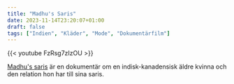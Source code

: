 ```yaml
---
title: "Madhu's Saris"
date: 2023-11-14T23:20:07+01:00
draft: false
tags: ["Indien", "Kläder", "Mode", "Dokumentärfilm"]
---
```


{{< youtube FzRsg7zIzOU >}}

[Madhu's saris](http://actproject.ca/act/madhus-saris/) är en dokumentär om en indisk-kanadensisk äldre kvinna och den relation hon har till sina saris.
